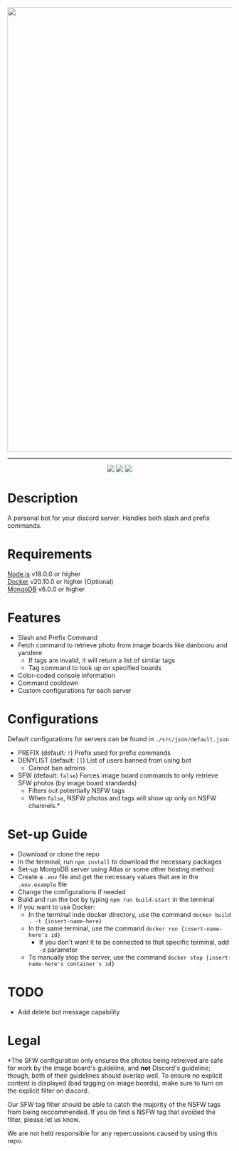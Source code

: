 <div align="center">
    <img src="https://i.imgur.com/2UYP5YC.png" width=1000px>
    <hr>
    <div>
        <img src="https://img.shields.io/github/v/release/dascil/amagi">
        <img src="https://img.shields.io/badge/discord.js-v14-purple">
        <img src="https://img.shields.io/github/license/dascil/Amagi">
    </div>
</div>

# Description

A personal bot for your discord server. Handles both slash and prefix commands.

# Requirements

[Node.js](https://nodejs.org/) v18.0.0 or higher \
[Docker](https://www.docker.com/products/docker-desktop/) v20.10.0 or higher (Optional) \
[MongoDB](https://www.mongodb.com/) v6.0.0 or higher

# Features

- Slash and Prefix Command
- Fetch command to retrieve photo from image boards like danbooru and yandere
  - If tags are invalid, it will return a list of similar tags
  - Tag command to look up on specified boards
- Color-coded console information
- Command cooldown
- Custom configurations for each server

# Configurations
Default configurations for servers can be found in `./src/json/default.json`
- PREFIX (default: `!`) Prefix used for prefix commands
- DENYLIST (default: `[]`) List of users banned from using bot
  - Cannot ban admins
- SFW (default: `false`) Forces image board commands to only retrieve SFW photos (by image board standards)
  - Filters out potentially NSFW tags
  - When `false`, NSFW photos and tags will show up only on NSFW channels.*

# Set-up Guide

- Download or clone the repo
- In the terminal, run `npm install` to download the necessary packages
- Set-up MongoDB server using Atlas or some other hosting method
- Create a `.env` file and get the necessary values that are in the `.env.example` file
- Change the configurations if needed
- Build and run the bot by typing `npm run build-start` in the terminal
- If you want to use Docker:
  - In the terminal inde docker directory, use the command `docker build . -t {insert-name-here}`
  - In the same terminal, use the command `docker run {insert-name-here's id}`
    - If you don't want it to be connected to that specific terminal, add `-d` parameter
  - To manually stop the server, use the command `docker stop {insert-name-here's container's id}`

# TODO
- Add delete bot message capability

# Legal

*The SFW configuration only ensures the photos being retreived are safe for work by the image board's guideline, and **not** Discord's guideline; though, both of their guidelines should overlap well.
To ensure no explicit content is displayed (bad tagging on image boards), make sure to turn on the explicit filter on discord.

Our SFW tag filter should be able to catch the majority of the NSFW tags from being reccommended. If you do find a NSFW tag that avoided the filter, please let us know.

We are not held responsible for any repercussions caused by using this repo.